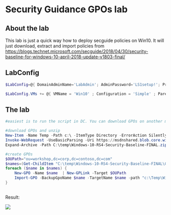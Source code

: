 # Security Guidance GPOs lab

## About the lab

This lab is just a quick way how to deploy secguide policies on Win10. It will just download, extract and import policies from https://blogs.technet.microsoft.com/secguide/2018/04/30/security-baseline-for-windows-10-april-2018-update-v1803-final/

## LabConfig

````PowerShell
$LabConfig=@{ DomainAdminName='LabAdmin'; AdminPassword='LS1setup!'; Prefix = 'WSLab-'; SwitchName = 'LabSwitch'; DCEdition='4'; DCVMProcessorCount=4 ; AdditionalNetworksConfig=@(); VMs=@(); ServerVHDs=@(); Internet=$true; CreateClientParent=$true}

$LabConfig.VMs += @{ VMName = 'Win10' ; Configuration = 'Simple' ; ParentVHD = 'Win10_G2.vhdx'  ; MemoryStartupBytes= 1GB ; AddToolsVHD=$True ; DisableWCF=$True }

````

## The lab

````PowerShell
#easiest is to run the script in DC. You can download GPOs on another machine and just file copy into dc c:\temp\

#download GPOs and unzip
New-Item -Name Temp -Path c:\ -ItemType Directory -ErrorAction SilentlyContinue
Invoke-WebRequest -UseBasicParsing -Uri https://msdnshared.blob.core.windows.net/media/2018/04/Windows-10-RS4-Security-Baseline-FINAL.zip -OutFile c:\temp\Windows-10-RS4-Security-Baseline-FINAL.zip
Expand-Archive -Path C:\temp\Windows-10-RS4-Security-Baseline-FINAL.zip -DestinationPath c:\temp\

#create GPOs
$OUPath="ou=workshop,dc=corp,dc=contoso,dc=com"
$names=(Get-ChildItem "C:\temp\Windows-10-RS4-Security-Baseline-FINAL\GP Reports").BaseName
foreach ($name in $names) {
    New-GPO -Name $name  | New-GPLink -Target $OUPath
    Import-GPO -BackupGpoName $name -TargetName $name -path "c:\Temp\Windows-10-RS4-Security-Baseline-FINAL\GPOs"
}
 
````

Result:

![](/Scenarios/SecGuide%20GPOs/screenshots/GPOs.png)

